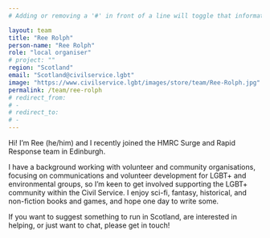 ```yaml
---
# Adding or removing a '#' in front of a line will toggle that information off and on from being processed. 

layout: team
title: "Ree Rolph"
person-name: "Ree Rolph"
role: "local organiser"
# project: ""
region: "Scotland"
email: "Scotland@civilservice.lgbt"
image: "https://www.civilservice.lgbt/images/store/team/Ree-Rolph.jpg"
permalink: /team/ree-rolph
# redirect_from: 
# - 
# redirect_to: 
# - 
---
```


Hi! I’m Ree (he/him) and I recently joined the HMRC Surge and Rapid Response team in Edinburgh. 

I have a background working with volunteer and community organisations, focusing on communications and volunteer development for LGBT+ and environmental groups, so I’m keen to get involved supporting the LGBT+ community within the Civil Service. I enjoy sci-fi, fantasy, historical, and non-fiction books and games, and hope one day to write some. 

If you want to suggest something to run in Scotland, are interested in helping, or just want to chat, please get in touch! 
